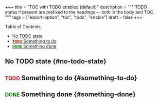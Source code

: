 +++
title = "TOC with TODO enabled (default)"
description = """
  TODO states if present are prefixed to the headings -- both in the body
  and TOC.
  """
tags = ["export-option", "toc", "todo", "enable"]
draft = false
+++

<div class="ox-hugo-toc toc">
<div></div>

<div class="heading">Table of Contents</div>

- [No TODO state](#no-todo-state)
- [<span class="org-todo todo TODO">TODO</span> Something to do](#something-to-do)
- [<span class="org-todo done DONE">DONE</span> Something done](#something-done)

</div>
<!--endtoc-->

<style>
.org-todo {
    font-size: 0.8em;
    font-weight: 700;
}
/* *** Org TODO set to TODO state */
.org-todo.todo {
    color: #e60000;
}
/* *** Org TODO set to DONE state */
.org-todo.done {
    color: green;
}
</style>


## No TODO state {#no-todo-state}


## <span class="org-todo todo TODO">TODO</span> Something to do {#something-to-do}


## <span class="org-todo done DONE">DONE</span> Something done {#something-done}
